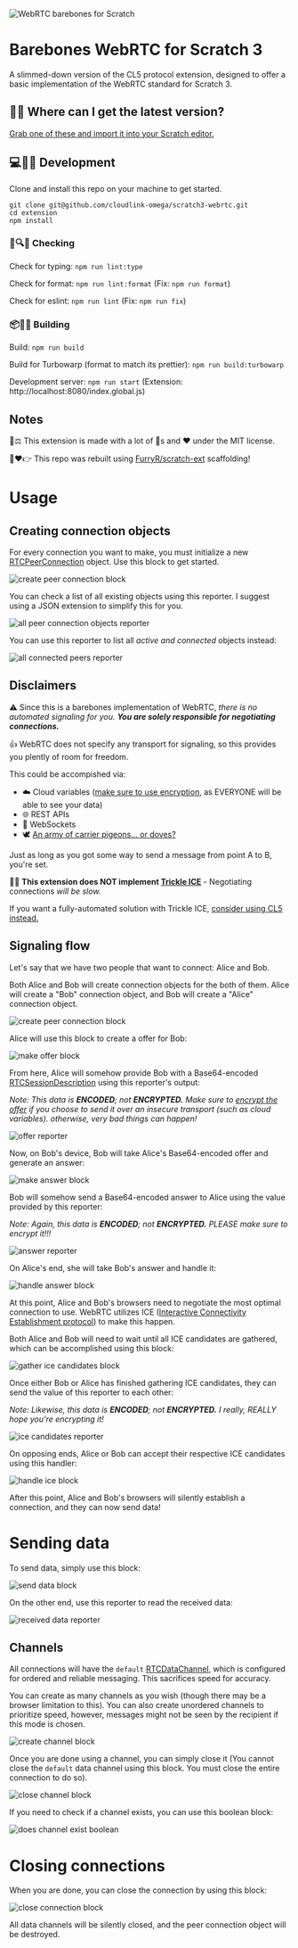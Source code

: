 ![WebRTC barebones for Scratch](https://github.com/cloudlink-omega/scratch3-webrtc/assets/12957745/098cb8b2-d002-4681-a3b5-4515be306c99)

# Barebones WebRTC for Scratch 3
A slimmed-down version of the CL5 protocol extension, designed to offer a basic implementation of the WebRTC standard for Scratch 3.

## 🧑‍💻 Where can I get the latest version?
[Grab one of these and import it into your Scratch editor.](https://github.com/cloudlink-omega/scratch3-webrtc/tree/develop/dist)

## 💻🔨🦆 Development
Clone and install this repo on your machine to get started.
```
git clone git@github.com/cloudlink-omega/scratch3-webrtc.git
cd extension
npm install
```

### 📝🔍🦆 Checking
Check for typing: `npm run lint:type`

Check for format: `npm run lint:format` (Fix: `npm run format`)

Check for eslint: `npm run lint` (Fix: `npm run fix`)

### 📦🔨🦆 Building
Build: `npm run build`

Build for Turbowarp (format to match its prettier): `npm run build:turbowarp`

Development server: `npm run start` (Extension: http://localhost:8080/index.global.js)

## Notes
🦆⚖️ This extension is made with a lot of 🦆s and ❤️ under the MIT license.

🦆❤️👉 This repo was rebuilt using [FurryR/scratch-ext](https://github.com/FurryR/scratch-ext/tree/main) scaffolding!

# Usage

## Creating connection objects
For every connection you want to make, you must initialize a new [RTCPeerConnection](https://developer.mozilla.org/en-US/docs/Web/API/RTCPeerConnection) object. Use this block to get started.

![create peer connection block](https://github.com/cloudlink-omega/scratch3-webrtc/assets/12957745/bb4269b2-88f3-4053-93f5-cbbb2dc5ce9b)

You can check a list of all existing objects using this reporter. I suggest using a JSON extension to simplify this for you.

![all peer connection objects reporter](https://github.com/cloudlink-omega/scratch3-webrtc/assets/12957745/11bfd69f-4257-4384-a31f-d82b6b2689d2)

You can use this reporter to list all *active and connected* objects instead:

![all connected peers reporter](https://github.com/cloudlink-omega/scratch3-webrtc/assets/12957745/d6c45107-de86-4d5c-a86d-74131c6d597d)

## Disclaimers
⚠️ Since this is a barebones implementation of WebRTC, *there is no automated signaling for you. **You are solely responsible for negotiating connections.***

👍 WebRTC does not specify any transport for signaling, so this provides you plently of room for freedom. 

This could be accompished via:
* ☁️ Cloud variables ([make sure to use encryption](https://github.com/cloudlink-omega/e2ee), as EVERYONE will be able to see your data)
* 🌐 REST APIs
* 💬 WebSockets
* 🕊️ [An army of carrier pigeons... or doves?](https://cpoonolly.com/pigeon-rtc/)

Just as long as you got some way to send a message from point A to B, you're set.

🐌🧊 **This extension does NOT implement [Trickle ICE](https://bloggeek.me/webrtcglossary/trickle-ice/)** - Negotiating connections *will be slow.*

If you want a fully-automated solution with Trickle ICE, [consider using CL5 instead.](https://github.com/cloudlink-omega/cl5)

## Signaling flow
Let's say that we have two people that want to connect: Alice and Bob.

Both Alice and Bob will create connection objects for the both of them. Alice will create a "Bob" connection object, and Bob will create a "Alice" connection object.

![create peer connection block](https://github.com/cloudlink-omega/scratch3-webrtc/assets/12957745/bb4269b2-88f3-4053-93f5-cbbb2dc5ce9b)

Alice will use this block to create a offer for Bob:

![make offer block](https://github.com/cloudlink-omega/scratch3-webrtc/assets/12957745/d7f216a9-661d-4246-b240-31629512ef46)

From here, Alice will somehow provide Bob with a Base64-encoded [RTCSessionDescription](https://developer.mozilla.org/en-US/docs/Web/API/RTCSessionDescription) using this reporter's output:

*Note: This data is **ENCODED**; not **ENCRYPTED.** Make sure to [encrypt the offer](https://github.com/cloudlink-omega/e2ee) if you choose to send it over an insecure transport (such as cloud variables). otherwise, very bad things can happen!*

![offer reporter](https://github.com/cloudlink-omega/scratch3-webrtc/assets/12957745/6300ad74-6d4e-4290-a759-73eb58e7c663)

Now, on Bob's device, Bob will take Alice's Base64-encoded offer and generate an answer:

![make answer block](https://github.com/cloudlink-omega/scratch3-webrtc/assets/12957745/ec309eda-5d31-44f0-97a8-a3b8dfa83fa7)

Bob will somehow send a Base64-encoded answer to Alice using the value provided by this reporter:

*Note: Again, this data is **ENCODED**; not **ENCRYPTED.** PLEASE make sure to encrypt it!!!*

![answer reporter](https://github.com/cloudlink-omega/scratch3-webrtc/assets/12957745/78b19516-604b-41ff-8a34-9067325766ca)

On Alice's end, she will take Bob's answer and handle it:

![handle answer block](https://github.com/cloudlink-omega/scratch3-webrtc/assets/12957745/20c8b5fe-d08c-477f-aa2d-81f04091bbb1)

At this point, Alice and Bob's browsers need to negotiate the most optimal connection to use. WebRTC utilizes ICE ([Interactive Connectivity Establishment protocol](https://www.digitalsamba.com/blog/ice-and-sdp-in-webrtc)) to make this happen. 

Both Alice and Bob will need to wait until all ICE candidates are gathered, which can be accomplished using this block:

![gather ice candidates block](https://github.com/cloudlink-omega/scratch3-webrtc/assets/12957745/07865d60-835b-4e67-9652-109357a1bc9b)

Once either Bob or Alice has finished gathering ICE candidates, they can send the value of this reporter to each other:

*Note: Likewise, this data is **ENCODED**; not **ENCRYPTED.** I really, REALLY hope you're encrypting it!*

![ice candidates reporter](https://github.com/cloudlink-omega/scratch3-webrtc/assets/12957745/b94cd1f2-a15e-4ffd-8333-e36ae9d2ee58)

On opposing ends, Alice or Bob can accept their respective ICE candidates using this handler:

![handle ice block](https://github.com/cloudlink-omega/scratch3-webrtc/assets/12957745/e8da5131-7e89-4c27-99e1-5c2d9ae95209)

After this point, Alice and Bob's browsers will silently establish a connection, and they can now send data!

# Sending data
To send data, simply use this block:

![send data block](https://github.com/cloudlink-omega/scratch3-webrtc/assets/12957745/99bbe970-6929-43c5-b8f9-57b166cdeae6)

On the other end, use this reporter to read the received data:

![received data reporter](https://github.com/cloudlink-omega/scratch3-webrtc/assets/12957745/b5e2463a-64a4-4f4d-9243-375cf5dc2461)

## Channels
All connections will have the `default` [RTCDataChannel](https://developer.mozilla.org/en-US/docs/Web/API/RTCDataChannel), which is configured for ordered and reliable messaging. This sacrifices speed for accuracy.

You can create as many channels as you wish (though there may be a browser limitation to this). You can also create unordered channels to prioritize speed, however, messages might not be seen by the recipient if this mode is chosen.

![create channel block](https://github.com/cloudlink-omega/scratch3-webrtc/assets/12957745/54839584-8618-4655-9a66-ae7141a7918b)

Once you are done using a channel, you can simply close it (You cannot close the `default` data channel using this block. You must close the entire connection to do so).

![close channel block](https://github.com/cloudlink-omega/scratch3-webrtc/assets/12957745/3e0960d9-a053-44fe-85ea-c689b7ecd00e)

If you need to check if a channel exists, you can use this boolean block:

![does channel exist boolean](https://github.com/cloudlink-omega/scratch3-webrtc/assets/12957745/9bd5182f-e235-495f-9cfb-a8440e9b5e84)

# Closing connections
When you are done, you can close the connection by using this block:

![close connection block](https://github.com/cloudlink-omega/scratch3-webrtc/assets/12957745/63b9c6dd-18c8-4931-870d-21c624b49f8a)

All data channels will be silently closed, and the peer connection object will be destroyed.
